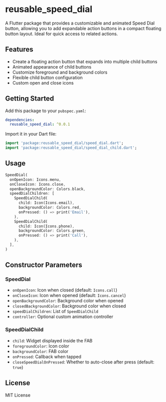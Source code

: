 # reusable_speed_dial

A Flutter package that provides a customizable and animated Speed Dial button, allowing you to add expandable action buttons in a compact floating button layout. Ideal for quick access to related actions.

## Features

- Create a floating action button that expands into multiple child buttons
- Animated appearance of child buttons
- Customize foreground and background colors
- Flexible child button configuration
- Custom open and close icons

## Getting Started

Add this package to your `pubspec.yaml`:

```yaml
dependencies:
  reusable_speed_dial: ^0.0.1
```

Import it in your Dart file:

```dart
import 'package:reusable_speed_dial/speed_dial.dart';
import 'package:reusable_speed_dial/speed_dial_child.dart';
```

## Usage

```dart
SpeedDial(
  onOpenIcon: Icons.menu,
  onCloseIcon: Icons.close,
  openBackgroundColor: Colors.black,
  speedDialChildren: [
    SpeedDialChild(
      child: Icon(Icons.email),
      backgroundColor: Colors.red,
      onPressed: () => print('Email'),
    ),
    SpeedDialChild(
      child: Icon(Icons.phone),
      backgroundColor: Colors.green,
      onPressed: () => print('Call'),
    ),
  ],
)
```

## Constructor Parameters

### SpeedDial
- `onOpenIcon`: Icon when closed (default: `Icons.call`)
- `onCloseIcon`: Icon when opened (default: `Icons.cancel`)
- `openBackgroundColor`: Background color when opened
- `closedBackgroundColor`: Background color when closed
- `speedDialChildren`: List of `SpeedDialChild`
- `controller`: Optional custom animation controller

### SpeedDialChild
- `child`: Widget displayed inside the FAB
- `foregroundColor`: Icon color
- `backgroundColor`: FAB color
- `onPressed`: Callback when tapped
- `closeSpeedDialOnPressed`: Whether to auto-close after press (default: `true`)

## License

MIT License